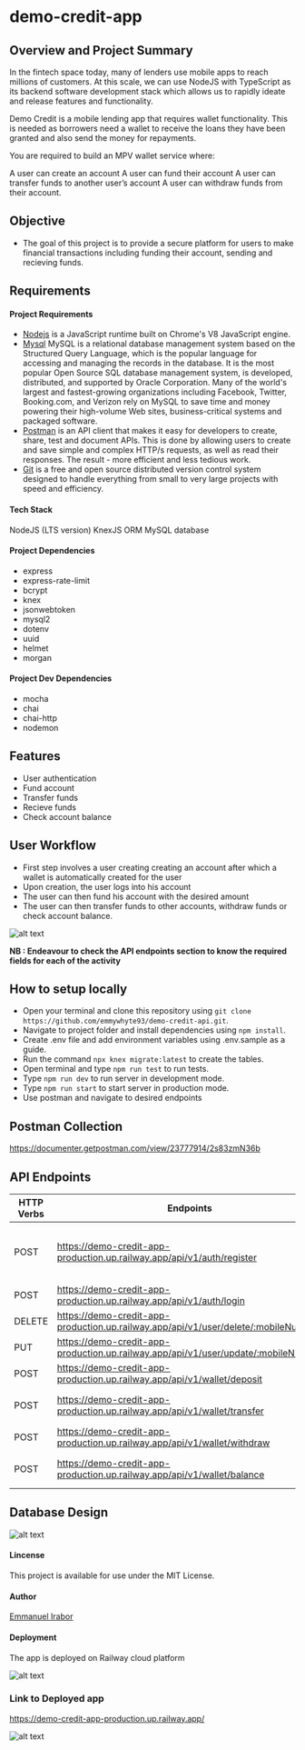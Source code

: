 # demo-credit-app


## Overview and Project Summary
In the fintech space today, many of lenders use mobile apps to reach millions of customers. At this scale, we can use NodeJS with TypeScript as its backend software development stack which allows us to rapidly ideate and release features and functionality.

Demo Credit is a mobile lending app that requires wallet functionality. This is needed as borrowers need a wallet to receive the loans they have been granted and also send the money for repayments.

You are required to build an MPV wallet service where:

A user can create an account
A user can fund their account
A user can transfer funds to another user’s account
A user can withdraw funds from their account.


## Objective
- The goal of this project is to provide a secure platform for users to make financial transactions including funding their account, sending and recieving funds.

## Requirements

#### Project Requirements
- [Nodejs](https://nodejs.org/en/) is a JavaScript runtime built on Chrome's V8 JavaScript engine.
- [Mysql](https://dev.mysql.com/downloads) MySQL is a relational database management system based on the Structured Query Language, which is the popular language for accessing and managing the records in the database. It is the most popular Open Source SQL database management system, is developed, distributed, and supported by Oracle Corporation. Many of the world's largest and fastest-growing organizations including Facebook, Twitter, Booking.com, and Verizon rely on MySQL to save time and money powering their high-volume Web sites, business-critical systems and packaged software.
- [Postman](https://www.postman.com/downloads/) is an API client that makes it easy for developers to create, share, test and document APIs. This is done by allowing users to create and save simple and complex HTTP/s requests, as well as read their responses. The result - more efficient and less tedious work.
- [Git](https://git-scm.com/) is a free and open source distributed version control system designed to handle everything from small to very large projects with speed and efficiency.

#### Tech Stack
NodeJS (LTS version)
KnexJS ORM
MySQL database

#### Project Dependencies
- express
- express-rate-limit
- bcrypt
- knex
- jsonwebtoken
- mysql2
- dotenv
- uuid
- helmet
- morgan


#### Project Dev Dependencies
- mocha
- chai 
- chai-http
- nodemon

## Features
- User authentication
- Fund account
- Transfer funds
- Recieve funds
- Check account balance

## User Workflow
- First step involves a user creating creating an account after which a wallet is automatically created for the user
- Upon creation, the user logs into his account
- The user can then fund his account with the desired amount
- The user can then transfer funds to other accounts, withdraw funds or check account balance.

![alt text](design/user-workflow.png)

**NB : Endeavour to check the API endpoints section to know the required fields for each of the activity**    

## How to setup locally
- Open your terminal and clone this repository using `git clone https://github.com/emmywhyte93/demo-credit-api.git`.
- Navigate to project folder and install dependencies using `npm install`.
- Create .env file and add environment variables using .env.sample as a guide.
- Run the command `npx knex migrate:latest` to create the tables. 
- Open terminal and type `npm run test` to run tests.
- Type `npm run dev` to run server in development mode.
- Type `npm run start` to start server in production mode. 
- Use postman and navigate to desired endpoints 


## Postman Collection
https://documenter.getpostman.com/view/23777914/2s83zmN36b

## API Endpoints
| HTTP Verbs | Endpoints | Action | Required |
| --- | --- | --- | --- |
| POST | https://demo-credit-app-production.up.railway.app/api/v1/auth/register | Register a new user | req.body.firstName <br> req.body.password <br> req.body.email <br> req.body.lastName <br> req.body.mobileNumber |
| POST | https://demo-credit-app-production.up.railway.app/api/v1/auth/login | Login user |  req.body.email <br> req.body.password|
| DELETE | https://demo-credit-app-production.up.railway.app/api/v1/user/delete/:mobileNumber | Delete a user |  req.params.mobileNumber <br> req.body.email|
| PUT | https://demo-credit-app-production.up.railway.app/api/v1/user/update/:mobileNumber | Update a user |  req.params.mobileNumber <br> req.body|
| POST | https://demo-credit-app-production.up.railway.app/api/v1/wallet/deposit | Fund wallet  | req.body.email <br> req.body.amountToFund |
| POST | https://demo-credit-app-production.up.railway.app/api/v1/wallet/transfer | Transfer funds  | req.body.senderEmail <br> req.body.amountToTransfer <br> req.body.recieverEmail |
| POST | https://demo-credit-app-production.up.railway.app/api/v1/wallet/withdraw | Withdraw funds  | req.body.email <br> req.body.amountToWithdraw |
| POST | https://demo-credit-app-production.up.railway.app/api/v1/wallet/balance | Check wallet balance  | req.body.email |

## Database Design
![alt text](design/database-design.png)

#### Lincense
This project is available for use under the MIT License.

#### Author
[Emmanuel Irabor]((https://github.com/Emmywhyte93))

#### Deployment

The app is deployed on Railway cloud platform

![alt text](design/demo_credit_deployed_app.png)

### Link to Deployed app
https://demo-credit-app-production.up.railway.app/

![alt text](design/demo_credit_deployment.png)